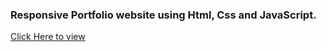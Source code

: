 ### Responsive Portfolio website using Html, Css and JavaScript.

<a href ="https://vickyrules.github.io/vikas_kumar/"> Click Here to view</a>
